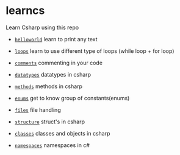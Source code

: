 # learncs
Learn Csharp using this repo

- [`helloworld`](helloworld) learn to print any text

- [`loops`](loops) learn to use different type of loops (while loop + for loop)

- [`comments`](comments) commenting in your code

- [`datatypes`](datatypes) datatypes in csharp

- [`methods`](methods) methods in csharp

- [`enums`](enums) get to know group of constants(enums)

- [`files`](files) file handling

- [`structure`](structure) struct's in csharp

- [`classes`](classes) classes and objects in csharp

- [`namespaces`](namespaces) namespaces in c#
